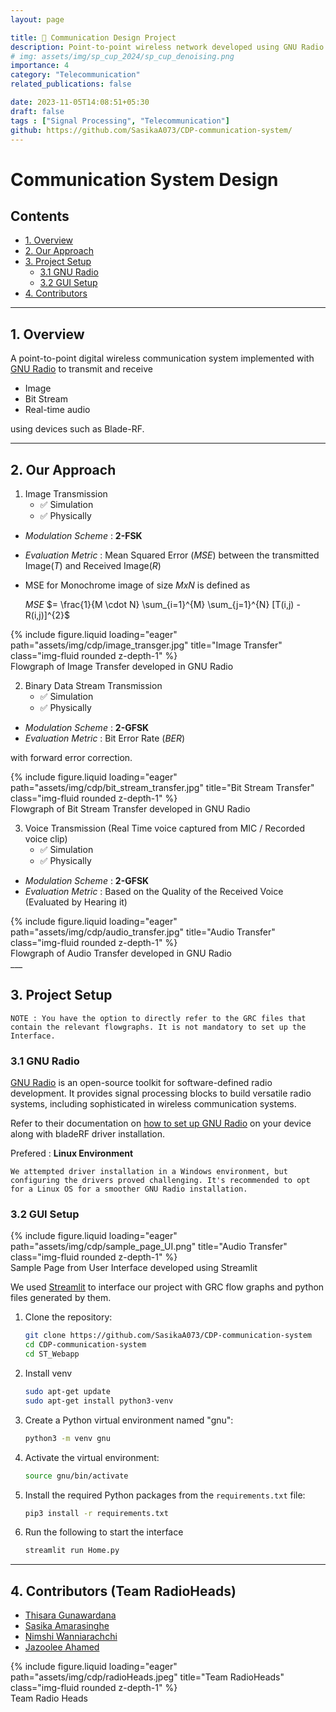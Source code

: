 ```yaml
---
layout: page

title: 📡 Communication Design Project   
description: Point-to-point wireless network developed using GNU Radio with Blade-RF and interfaced with Streamlit
# img: assets/img/sp_cup_2024/sp_cup_denoising.png
importance: 4
category: "Telecommunication"
related_publications: false

date: 2023-11-05T14:08:51+05:30
draft: false
tags : ["Signal Processing", "Telecommunication"]
github: https://github.com/SasikaA073/CDP-communication-system/
---
```


# Communication System Design

## Contents

- [1. Overview](#1-overview)
- [2. Our Approach](#2-our-approach)
- [3. Project Setup](#3-project-setup)
  - [3.1 GNU Radio](#31-gnu-radio)
  - [3.2 GUI Setup](#32-gui-setup)
- [4. Contributors](#4-contributors-team-radioheads)

___

## 1. Overview

A point-to-point digital wireless communication system implemented with [GNU Radio](https://www.gnuradio.org/) to transmit and receive

- Image
- Bit Stream
- Real-time audio

 using devices such as Blade-RF.

___

## 2. Our Approach

1. Image Transmission
    - ✅ Simulation
    - ✅ Physically

- _Modulation Scheme_ : **2-FSK**
- _Evaluation Metric_ : Mean Squared Error (_MSE_) between the transmitted Image(_T_) and Received Image(_R_)
- MSE for Monochrome image of size _MxN_ is defined as

    _MSE_ $= \frac{1}{M \cdot N} \sum_{i=1}^{M} \sum_{j=1}^{N} [T(i,j) - R(i,j)]^{2}$

<div class="row">
    <div class="col-sm mt-3 mt-md-0">
        {% include figure.liquid loading="eager" path="assets/img/cdp/image_transger.jpg" title="Image Transfer" class="img-fluid rounded z-depth-1" %}
    </div>
</div>
<div class="caption">
    Flowgraph of Image Transfer developed in GNU Radio 
</div>

2. Binary Data Stream Transmission
    - ✅ Simulation
    - ✅ Physically

- _Modulation Scheme_ : **2-GFSK**
- _Evaluation Metric_ : Bit Error Rate (_BER_)

with forward error correction. 

<div class="row">
    <div class="col-sm mt-3 mt-md-0">
        {% include figure.liquid loading="eager" path="assets/img/cdp/bit_stream_transfer.jpg" title="Bit Stream Transfer" class="img-fluid rounded z-depth-1" %}
    </div>
</div>
<div class="caption">
    Flowgraph of Bit Stream Transfer developed in GNU Radio 
</div>


3. Voice Transmission (Real Time voice captured from MIC / Recorded voice clip)
    - ✅ Simulation
    - ✅ Physically

- _Modulation Scheme_ : **2-GFSK**
- _Evaluation Metric_ : Based on the Quality of the Received Voice (Evaluated by Hearing it)

<div class="row">
    <div class="col-sm mt-3 mt-md-0">
        {% include figure.liquid loading="eager" path="assets/img/cdp/audio_transfer.jpg" title="Audio Transfer" class="img-fluid rounded z-depth-1" %}
    </div>
</div>
<div class="caption">
    Flowgraph of Audio Transfer developed in GNU Radio 
</div>
___

## 3. Project Setup

```
NOTE : You have the option to directly refer to the GRC files that contain the relevant flowgraphs. It is not mandatory to set up the Interface.
```

### 3.1 GNU Radio

[GNU Radio](https://www.gnuradio.org/) is an open-source toolkit for software-defined radio development. It provides signal processing blocks to build versatile radio systems, including sophisticated in wireless communication systems.

Refer to their documentation on [how to set up GNU Radio](https://wiki.gnuradio.org/index.php/InstallingGR) on your device along with bladeRF driver installation.

Prefered : **Linux Environment**
```
We attempted driver installation in a Windows environment, but configuring the drivers proved challenging. It's recommended to opt for a Linux OS for a smoother GNU Radio installation.
```

### 3.2 GUI Setup

<div class="row">
    <div class="col-sm mt-3 mt-md-0">
        {% include figure.liquid loading="eager" path="assets/img/cdp/sample_page_UI.png" title="Audio Transfer" class="img-fluid rounded z-depth-1" %}
    </div>
</div>
<div class="caption">
    Sample Page from User Interface developed using Streamlit 
</div>

We used [Streamlit](https://streamlit.io/) to interface our project with GRC flow graphs and python files generated by them.

1. Clone the repository:

    ```bash
    git clone https://github.com/SasikaA073/CDP-communication-system
    cd CDP-communication-system
    cd ST_Webapp
    ```

2. Install venv

    ```bash
    sudo apt-get update
    sudo apt-get install python3-venv
    ```

3. Create a Python virtual environment named "gnu":

    ```bash
    python3 -m venv gnu
    ```

4. Activate the virtual environment:

    ```bash
    source gnu/bin/activate
    ```

5. Install the required Python packages from the `requirements.txt` file:

    ```bash
    pip3 install -r requirements.txt
    ```

6. Run the following to start the interface

    ```bash
    streamlit run Home.py
    ```

___

## 4. Contributors (Team RadioHeads)

- [Thisara Gunawardana](https://lk.linkedin.com/in/thisara-gunawardana-3a1774264)
- [Sasika Amarasinghe](https://lk.linkedin.com/in/sasika-amarasinghe)
- [Nimshi Wanniarachchi](https://lk.linkedin.com/in/nimshi-wanniarachchi-9a4541241)
- [Jazoolee Ahamed](https://lk.linkedin.com/in/jazoolee-ahamed)

<div class="row">
    <div class="col-sm mt-3 mt-md-0">
        {% include figure.liquid loading="eager" path="assets/img/cdp/radioHeads.jpeg" title="Team RadioHeads" class="img-fluid rounded z-depth-1" %}
    </div>
</div>
<div class="caption">
    Team Radio Heads
</div>
